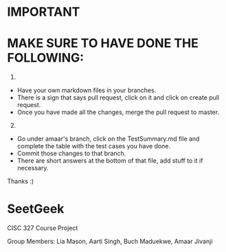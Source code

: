 # IMPORTANT
# MAKE SURE TO HAVE DONE THE FOLLOWING: 
1.
- Have your own markdown files in your branches.
- There is a sign that says pull request, click on it and click on create pull request. 
- Once you have made all the changes, merge the pull request to master.

2. 
- Go under amaar's branch, click on the TestSummary.md file and complete the table with the test cases you have done.
- Commit those changes to that branch.
- There are short answers at the bottom of that file, add stuff to it if necessary. 

Thanks :) 


# SeetGeek

CISC 327 Course Project

Group Members: Lia Mason, Aarti Singh, Buch Maduekwe, Amaar Jivanji
